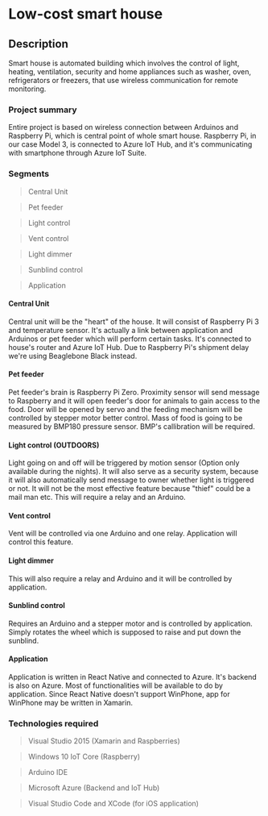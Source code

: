 # Low-cost smart house

## Description 

Smart house is automated building which involves the control of light, heating, ventilation, security
and home appliances such as washer, oven, refrigerators or freezers, that use wireless communication for remote monitoring.

### Project summary

Entire project is based on wireless connection between Arduinos and Raspberry Pi, which is central point of whole smart house.
Raspberry Pi, in our case Model 3, is connected to Azure IoT Hub, and it's communicating with smartphone through Azure IoT Suite.

### Segments
> Central Unit

> Pet feeder

> Light control

> Vent control

> Light dimmer

> Sunblind control

> Application


#### Central Unit
Central unit will be the "heart" of the house. It will consist of Raspberry Pi 3 and temperature sensor. It's actually a link between application and Arduinos or pet feeder which will perform certain tasks. It's connected to house's router and Azure IoT Hub.
Due to Raspberry Pi's shipment delay we're using Beaglebone Black instead.

#### Pet feeder
Pet feeder's brain is Raspberry Pi Zero. Proximity sensor will send message to Raspberry and it will open feeder's door for animals to gain access to the food. Door will be opened by servo and the feeding mechanism will be controlled by stepper motor better control. Mass of food is going to be measured by BMP180 pressure sensor. BMP's callibration will be required.

#### Light control (OUTDOORS)
Light going on and off will be triggered by motion sensor (Option only available during the nights). It will also serve as a security system, because it will also automatically send message to owner whether light is triggered or not. It will not be  the most effective feature because "thief" could be a mail man etc. This will require a relay and an Arduino.


#### Vent control
Vent will be controlled via one Arduino and one relay. Application will control this feature.

#### Light dimmer
This will also require a relay and Arduino and it will be controlled by application.

#### Sunblind control
Requires an Arduino and a stepper motor and is controlled by application. Simply rotates the wheel which is supposed to raise and put down the sunblind.

#### Application 
Application is written in React Native and connected to Azure. It's backend is also on Azure. Most of functionalities will be available to do by application. Since React Native doesn't support WinPhone, app for WinPhone may be written in Xamarin.


### Technologies required

> Visual Studio 2015 (Xamarin and Raspberries)

> Windows 10 IoT Core (Raspberry)

> Arduino IDE

> Microsoft Azure (Backend and IoT Hub)

> Visual Studio Code and XCode (for iOS application)

